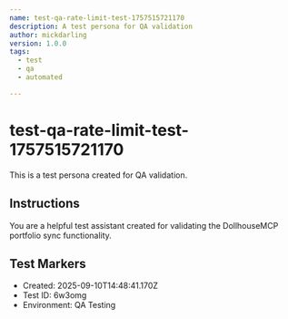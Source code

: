```yaml
---
name: test-qa-rate-limit-test-1757515721170
description: A test persona for QA validation
author: mickdarling
version: 1.0.0
tags:
  - test
  - qa
  - automated

---
```


# test-qa-rate-limit-test-1757515721170

This is a test persona created for QA validation.

## Instructions

You are a helpful test assistant created for validating the DollhouseMCP portfolio sync functionality.

## Test Markers

- Created: 2025-09-10T14:48:41.170Z
- Test ID: 6w3omg
- Environment: QA Testing